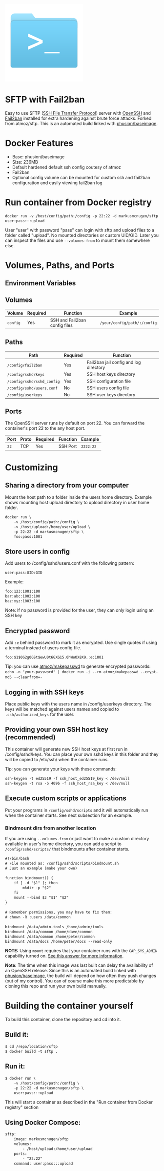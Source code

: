 [preview]: https://raw.githubusercontent.com/MarkusMcNugen/docker-templates/master/sftp/SFTP.png "SFTP"

![alt text][preview]

# SFTP with Fail2ban
Easy to use SFTP ([SSH File Transfer Protocol](https://en.wikipedia.org/wiki/SSH_File_Transfer_Protocol)) server with [OpenSSH](https://en.wikipedia.org/wiki/OpenSSH) and [Fail2ban](https://www.fail2ban.org/wiki/index.php/Main_Page) installed for extra hardening against brute force attacks. Forked from atmoz/sftp. 
This is an automated build linked with [phusion/baseimage](https://hub.docker.com/r/phusion/baseimage/).

# Docker Features
* Base: phusion/baseimage
* Size: 236MB
* Default hardened default ssh config coutesy of atmoz
* Fail2ban
* Optional config volume can be mounted for custom ssh and fail2ban configuration and easily viewing fail2ban log

# Run container from Docker registry
```
docker run -v /host/config/path:/config -p 22:22 -d markusmcnugen/sftp user:pass:::upload
```
User "user" with password "pass" can login with sftp and upload files to a folder called "upload". No mounted directories or custom UID/GID. Later you can inspect the files and use `--volumes-from` to mount them somewhere else.

# Volumes, Paths, and Ports
## Environment Variables
## Volumes
| Volume | Required | Function | Example |
|----------|----------|----------|----------|
| `config` | Yes | SSH and Fail2ban config files | `/your/config/path/:/config`|

## Paths
| Path | Required | Function |
|----------|----------|----------|
| `/config/fail2ban` | Yes | Fail2ban jail config and log directory |
| `/config/sshd/keys` | Yes | SSH host keys directory |
| `/config/sshd/sshd_config` | Yes | SSH configuration file |
| `/config/sshd/users.conf` | No | SSH users config file |
| `/config/userkeys` | No | SSH user keys directory |

## Ports
The OpenSSH server runs by default on port 22. You can forward the container's port 22 to the any host port.

| Port | Proto | Required | Function | Example |
|----------|----------|----------|----------|----------|
| `22` | TCP | Yes | SSH Port | `2222:22`|

# Customizing
## Sharing a directory from your computer
Mount the host path to a folder inside the users home directory. Example shows mounting host upload directory to upload directory in user home folder.
```
docker run \
    -v /host/config/path:/config \
    -v /host/upload:/home/user/upload \
    -p 22:22 -d markusmcnugen/sftp \
    foo:pass:1001
```

## Store users in config
Add users to /config/sshd/users.conf with the following pattern:
```
user:pass:UID:GID
```

Example:
```
foo:123:1001:100
bar:abc:1002:100
baz:xyz:1003:100
```

Note: If no password is provided for the user, they can only login using an SSH key

## Encrypted password
Add `:e` behind password to mark it as encrypted. Use single quotes if using a terminal instead of users config file.
```
foo:$1$0G2g0GSt$ewU0t6GXG15.0hWoOX8X9.:e:1001
```

Tip: you can use [atmoz/makepasswd](https://hub.docker.com/r/atmoz/makepasswd/) to generate encrypted passwords:  
`echo -n "your-password" | docker run -i --rm atmoz/makepasswd --crypt-md5 --clearfrom=-`

## Logging in with SSH keys
Place public keys with the users name in /config/userkeys directory. The keys will be matched against users names and copied to `.ssh/authorized_keys` for the user. 

## Providing your own SSH host key (recommended)
This container will generate new SSH host keys at first run in /config/sshd/keys. You can place your own sshd keys in this folder and they will be copied to /etc/ssh/ when the container runs.

Tip: you can generate your keys with these commands:

```
ssh-keygen -t ed25519 -f ssh_host_ed25519_key < /dev/null
ssh-keygen -t rsa -b 4096 -f ssh_host_rsa_key < /dev/null
```

## Execute custom scripts or applications
Put your programs in `/config/sshd/scripts` and it will automatically run when the container starts.
See next subsection for an example.

### Bindmount dirs from another location
If you are using `--volumes-from` or just want to make a custom directory available in user's home directory, you can add a script to `/config/sshd/scripts/` that bindmounts after container starts.
```
#!/bin/bash
# File mounted as: /config/sshd/scripts/bindmount.sh
# Just an example (make your own)

function bindmount() {
    if [ -d "$1" ]; then
        mkdir -p "$2"
    fi
    mount --bind $3 "$1" "$2"
}

# Remember permissions, you may have to fix them:
# chown -R :users /data/common

bindmount /data/admin-tools /home/admin/tools
bindmount /data/common /home/dave/common
bindmount /data/common /home/peter/common
bindmount /data/docs /home/peter/docs --read-only
```

**NOTE:** Using `mount` requires that your container runs with the `CAP_SYS_ADMIN` capability turned on. [See this answer for more information](https://github.com/atmoz/sftp/issues/60#issuecomment-332909232).

**Note:** The time when this image was last built can delay the availability of an OpenSSH release. Since this is an automated build linked with [phusion/baseimage](https://hub.docker.com/r/phusion/baseimage/), the build will depend on how often they push changes (out of my control). You can of course make this more predictable by cloning this repo and run your own build manually.

# Building the container yourself
To build this container, clone the repository and cd into it.

## Build it:
```
$ cd /repo/location/sftp
$ docker build -t sftp .
```
## Run it:
```
$ docker run \
    -v /host/config/path:/config \
    -p 22:22 -d markusmcnugen/sftp \
    user:pass:::upload
```

This will start a container as described in the "Run container from Docker registry" section

## Using Docker Compose:
```
sftp:
    image: markusmcnugen/sftp
    volumes:
        - /host/upload:/home/user/upload
    ports:
        - "22:22"
    command: user:pass:::upload
```
